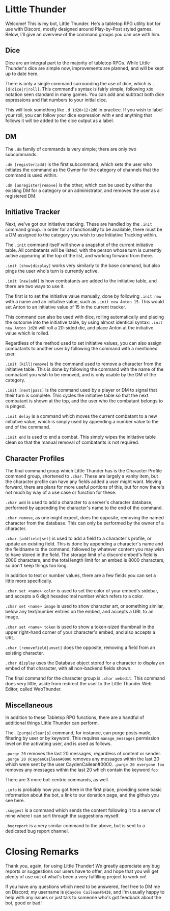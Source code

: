Little Thunder
===

Welcome! This is my bot, Little Thunder. He's a tabletop RPG utility bot for use with Discord, mostly designed around Play-by-Post styled games. Below, I'll give an overview of the command groups you can use with him.

Dice
---
Dice are an integral part to the majority of tabletop RPGs. While Little Thunder's dice are simple now, improvements are planned, and will be kept up to date here.

There is only a single command surrounding the use of dice, which is `.[d|dice|r|roll]`. This command's syntax is fairly simple, following `XdX` notation seen standard in many games. You can add and subtract both dice expressions and flat numbers to your initlal dice.

This will look something like `.d 1d20+12+2d6` in practice. If you wish to label your roll, you can follow your dice expression with `#` and anything that follows it will be added to the dice output as a label.

DM
---

The `.dm` family of commands is very simple; there are only two subcommands.

`.dm [register|add]` is the first subcommand, which sets the user who initiates the command as the Owner for the category of channels that the command is used within.

`.dm [unregister|remove]` is the other, which can be used by either the existing DM for a category or an administrator, and removes the user as a registered DM.

Initiative Tracker
---

Next, we've got our initiative tracking. These are handled by the `.init` command group. In order for all functionality to be available, there must be a DM assigned to the category you wish to use Initiative Tracking within.

The `.init` command itself will show a snapshot of the current initiative table. All combatants will be listed, with the person whose turn is currently active appearing at the top of the list, and working forward from there.

`.init [show|display]` works very similarly to the base command, but also pings the user who's turn is currently active.

`.init [new|add]` is how combatants are added to the initiative table, and there are two ways to use it. 

The first is to set the initiative value manually, done by following `.init new` with a name and an initiative value, such as `.init new Anton 15`. This would set Anton to an initiative value of 15 in the current tracker.

This command can also be used with dice, rolling automatically and placing the outcome into the initiative table, by using almost identical syntax: `.init new Anton 1d20` will roll a 20-sided die, and place Anton at the initiative value which is rolled.

Regardless of the method used to set initiative values, you can also assign combatants to another user by following the command with a mentioned user.

`.init [kill|remove]` is the command used to remove a character from the initiative table. This is done by following the command with the name of the combatant you wish to be removed, and is only usable by the DM of the category.

`.init [next|pass]` is the command used by a player or DM to signal that their turn is complete. This cycles the initiative table so that the next combatant is shown at the top, and the user who the combatant belongs to is pinged.

`.init delay` is a command which moves the current combatant to a new initiative value, which is simply used by appending a number value to the end of the command.

`.init end` is used to end a combat. This simply wipes the initiative table clean so that the manual removal of combatants is not required.

Character Profiles
---

The final command group which Little Thunder has is the Character Profile command group, shortened to `.char`. These are largely a vanity item, but the character profile can have any fields added a user might want. Moving forward, there are plans for more useful portions of this, but for now there's not much by way of a use case or function for these.

`.char add` is used to add a character to a server's character database, performed by appending the character's name to the end of the command.

`.char remove`, as one might expect, does the opposite, removing the named character from the database. This can only be performed by the owner of a character.

`.char [addfield|set]` is used to add a field to a character's profile, or update an existing field. This is done by appending a character's name and the fieldname to the command, followed by whatever content you may wish to have stored in the field. The storage limit of a discord embed's field is 2000 characters, and the total length limit for an embed is 8000 characters, so don't keep things too long.

In addition to text or number values, there are a few fields you can set a little more specifically.

`.char set <name> color` is used to set the color of your embed's sidebar, and accepts a 6 digit hexadecimal number which refers to a color.

`.char set <name> image` is used to show character art, or something similar, below any text/number entries on the embed, and accepts a URL to an image.

`.char set <name> token` is used to show a token-sized thumbnail in the upper right-hand corner of your character's embed, and also accepts a URL.

`.char [removefield|unset]` does the opposite, removing a field from an existing character.

`.char display` uses the Database object stored for a character to display an embed of that character, with all non-backend fields shown.

The final command for the character group is `.char webedit`. This command does very little, aside from redirect the user to the Little Thunder Web Editor, called WebThunder.

Miscellaneous
---

In addition to these Tabletop RPG functions, there are a handful of additional things Little Thunder can perform.

The `.[purge|clear|p]` command, for instance, can purge posts made, filtering by user or by keyword. This requires `manage_messages` permission level on the activating user, and is used as follows.

`.purge 20` removes the last 20 messages, regardless of content or sender.
`.purge 20 @CaydenCailean#0000` removes any messages within the last 20 which were sent by the user CaydenCailean#0000.
`.purge 20 everyone foo` removes any messages within the last 20 which contain the keyword `foo`

There are 3 more bot-centric commands, as well.

`.info` is probably how you got here in the first place, providing some basic information about the bot, a link to our donation page, and the github you see here.

`.suggest` is a command which sends the content following it to a server of mine where I can sort through the suggestions myself.

`.bugreport` is a very similar command to the above, but is sent to a dedicated bug report channel.

Closing Remarks
===

Thank you, again, for using Little Thunder! We greatly appreciate any bug reports or suggestions our users have to offer, and hope that you will get plenty of use out of what's been a very fulfilling project to work on!

If you have any questions which need to be answered, feel free to DM me on Discord; my username is `@Cayden Cailean#6438`, and I'm usually happy to help with any issues or just talk to someone who's got feedback about the bot, good or bad!